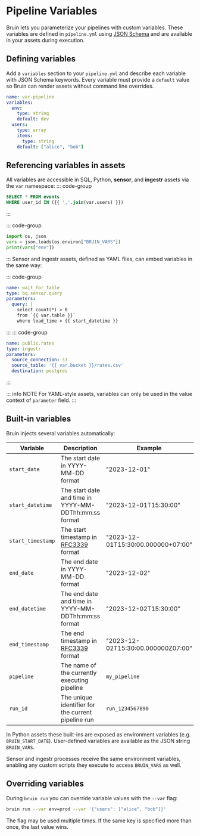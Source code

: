 # Pipeline Variables

Bruin lets you parameterize your pipelines with custom variables. These variables are defined in `pipeline.yml` using [JSON Schema](https://json-schema.org/) and are available in your assets during execution.

## Defining variables

Add a `variables` section to your `pipeline.yml` and describe each variable with JSON Schema keywords. Every variable must provide a `default` value so Bruin can render assets without command line overrides.

```yaml [pipeline.yml]
name: var-pipeline
variables:
  env:
    type: string
    default: dev
  users:
    type: array
    items:
      type: string
    default: ["alice", "bob"]
```

## Referencing variables in assets

All variables are accessible in SQL, Python, **sensor**, and **ingestr** assets via the `var` namespace:
::: code-group
```sql [asset.sql]
SELECT * FROM events
WHERE user_id IN ({{ ','.join(var.users) }})
```
:::

::: code-group
```python [asset.py]
import os, json
vars = json.loads(os.environ["BRUIN_VARS"])
print(vars["env"])
```
:::
Sensor and ingestr assets, defined as YAML files, can embed variables in the same way:

::: code-group
```yaml [sensor.asset.yml]
name: wait_for_table
type: bq.sensor.query
parameters:
  query: |
    select count(*) > 0 
    from `{{ var.table }}`
    where load_time > {{ start_datetime }}
```
:::
::: code-group
```yaml [ingestr.asset.yml]
name: public.rates
type: ingestr
parameters:
  source_connection: s3
  source_table: '{{ var.bucket }}/rates.csv'
  destination: postgres
```
:::

::: info NOTE
For YAML-style assets, variables can only be used in the value context of `parameter` field.
:::
## Built-in variables

Bruin injects several variables automatically:

| Variable | Description | Example |
|----------|-------------|---------|
| `start_date` | The start date in YYYY-MM-DD format | "2023-12-01" |
| `start_datetime` | The start date and time in YYYY-MM-DDThh:mm:ss format | "2023-12-01T15:30:00" |
| `start_timestamp` | The start timestamp in [RFC3339](https://datatracker.ietf.org/doc/html/rfc3339) format | "2023-12-01T15:30:00.000000+07:00" |
| `end_date` | The end date in YYYY-MM-DD format | "2023-12-02" |
| `end_datetime` | The end date and time in YYYY-MM-DDThh:mm:ss format | "2023-12-02T15:30:00" |
| `end_timestamp` | The end timestamp in [RFC3339](https://datatracker.ietf.org/doc/html/rfc3339) format | "2023-12-02T15:30:00.000000Z07:00" |
| `pipeline` | The name of the currently executing pipeline | `my_pipeline` |
| `run_id` | The unique identifier for the current pipeline run | `run_1234567890` |

In Python assets these built-ins are exposed as environment variables (e.g. `BRUIN_START_DATE`). User-defined variables are available as the JSON string `BRUIN_VARS`.

Sensor and ingestr processes receive the same environment variables, enabling any custom scripts they execute to access `BRUIN_VARS` as well.

## Overriding variables

During `bruin run` you can override variable values with the `--var` flag:

```bash
bruin run --var env=prod --var '{"users": ["alice", "bob"]}'
```

The flag may be used multiple times. If the same key is specified more than once, the last value wins.

